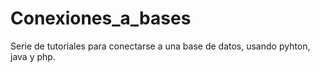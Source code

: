 # Conexiones_a_bases
Serie de tutoriales para conectarse a una base de datos, usando pyhton, java y php.
